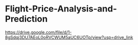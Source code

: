 # Flight-Price-Analysis-and-Prediction
https://drive.google.com/file/d/1-8gSdqj3DU7AEoL0oRVCWUM5aUC6UOTp/view?usp=drive_link

